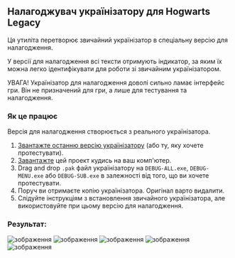 ## Налагоджувач українізатору для Hogwarts Legacy

Ця утиліта перетворює звичайний українізатор в спеціальну версію для налагодження.

У версії для налагодження всі тексти отримують індикатор, за яким їх можна легко ідентифікувати для роботи зі звичайним українізатором.

УВАГА! Українізатор для налагодження доволі сильно ламає інтерфейс гри. Він не призначений для гри, а лише для тестування та налагодження.

### Як це працює
Версія для налагодження створюється з реального українізатора.

1. [Звантажте останню версію українізатору](https://drive.google.com/drive/folders/1d3QYrhsNbNMQbDcDqw4ud9Jq-dgbIswu) (або ту, яку хочете протестувати).
1. [Завантажте](https://github.com/cawa-93/HWL-uk-pak-debugger/archive/refs/heads/main.zip) цей проект кудись на ваш комп'ютер.
2. Drag and drop `.pak` файл українізатору на `DEBUG-ALL.exe`, `DEBUG-MENU.exe` або `DEBUG-SUB.exe` в залежності від того, що ви хочете протестувати.
3. Поруч ви отримаєте копію українізатора. Оригінал варто видалити.
4. Слідуйте інструкціям з встановлення звичайного українізатора, але використовуйте при цьому версію для налагодження.


### Результат:
![зображення](https://user-images.githubusercontent.com/1662812/220756636-ddc430d3-9ee3-4b48-a70e-ce8935c4fad8.png)
![зображення](https://user-images.githubusercontent.com/1662812/220756654-37353705-a92f-4133-aca5-a36596ad713f.png)
![зображення](https://user-images.githubusercontent.com/1662812/220756670-36c2144f-3de7-4a72-84c4-d54e157a6fc1.png)
![зображення](https://user-images.githubusercontent.com/1662812/220756695-0cd59264-d6d3-4a45-a93a-036394ba0461.png)
![зображення](https://user-images.githubusercontent.com/1662812/220756712-0b0f3ae7-2834-4ffd-9b58-a1771fdecba7.png)
